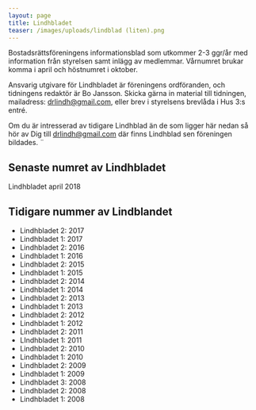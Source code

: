 ```yaml
---
layout: page
title: Lindhbladet
teaser: /images/uploads/lindblad (liten).png
---
```

Bostadsrättsföreningens informationsblad som utkommer 2-3 ggr/år med information från styrelsen samt inlägg av medlemmar. Vårnumret brukar komma i april och höstnumret i oktober.

Ansvarig utgivare för Lindhbladet är föreningens ordföranden, och tidningens redaktör är Bo Jansson. Skicka gärna in material till tidningen, mailadress: drlindh@gmail.com, eller brev i styrelsens brevlåda i Hus 3:s entré.

Om du är intresserad av tidigare Lindhblad än de som ligger här nedan så hör av Dig till drlindh@gmail.com där finns Lindhblad sen föreningen bildades. ¨

## Senaste numret av Lindhbladet

Lindhbladet april 2018

## Tidigare nummer av Lindblandet

* Lindhbladet 2: 2017
* Lindhbladet 1: 2017
* Lindhbladet 2: 2016
* Lindhbladet 1: 2016
* Lindhbladet 2: 2015
* Lindhbladet 1: 2015
* Lindhbladet 2: 2014
* Lindhbladet 1: 2014
* Lindhbladet 2: 2013
* Lindhbladet 1: 2013
* Lindhbladet 2: 2012
* Lindhbladet 1: 2012
* Lindhbladet 2: 2011
* LIndhbladet 1: 2011
* Lindhbladet 2: 2010
* Lindhbladet 1: 2010
* Lindhbladet 2: 2009
* Lindhbladet 1: 2009
* Lindhbladet 3: 2008
* Lindhbladet 2: 2008
* Lindhbladet 1: 2008
